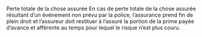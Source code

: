 Perte totale de la chose assurée
En cas de perte totale de la chose assurée résultant d’un événement non prévu par la police, l’assurance prend fin de plein droit et l’assureur doit restituer à l’assuré la portion de la prime payée d’avance et afférente au temps pour lequel le risque n’est plus couru.